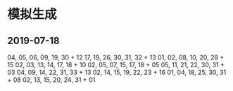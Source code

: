 # 模拟生成

## 2019-07-18
04, 05, 06, 09, 19, 30 + 12
17, 19, 26, 30, 31, 32 + 13
01, 02, 08, 10, 20, 28 + 15
02, 03, 13, 14, 17, 18 + 10
02, 05, 07, 15, 17, 18 + 05
05, 11, 21, 22, 30, 31 + 03
04, 09, 14, 22, 31, 33 + 13
02, 14, 15, 19, 22, 23 + 16
01, 04, 18, 25, 30, 31 + 08
02, 13, 15, 20, 24, 31 + 01